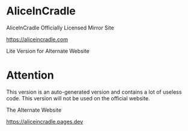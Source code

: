 # AliceInCradle
AliceInCradle Officially Licensed Mirror Site

https://aliceincradle.com

Lite Version for Alternate Website
# Attention
This version is an auto-generated version and contains a lot of useless code. This version will not be used on the official website.

The Alternate Website

https://aliceincradle.pages.dev
